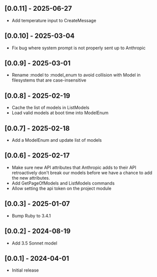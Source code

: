 ## [0.0.11] - 2025-06-27

- Add temperature input to CreateMessage

## [0.0.10] - 2025-03-04

- Fix bug where system prompt is not properly sent up to Anthropic

## [0.0.9] - 2025-03-01

- Rename :model to :model_enum to avoid collision with Model in filesystems that are case-insensitive

## [0.0.8] - 2025-02-19

- Cache the list of models in ListModels
- Load valid models at boot time into ModelEnum

## [0.0.7] - 2025-02-18

- Add a ModelEnum and update list of models

## [0.0.6] - 2025-02-17

- Make sure new API attributes that Anthropic adds to their API retroactively don't break our models
  before we have a chance to add the new attributes.
- Add GetPageOfModels and ListModels commands
- Allow setting the api token on the project module

## [0.0.3] - 2025-01-07

- Bump Ruby to 3.4.1

## [0.0.2] - 2024-08-19

- Add 3.5 Sonnet model

## [0.0.1] - 2024-04-01

- Initial release
